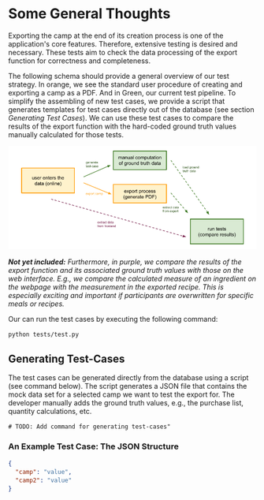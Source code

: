 # Some General Thoughts

Exporting the camp at the end of its creation process is one of the application's core features. Therefore, extensive
testing is desired and necessary. These tests aim to check the data processing of the export function for correctness
and completeness.

The following schema should provide a general overview of our test strategy. In orange, we see the standard user
procedure of creating and exporting a camp as a PDF. And in Green, our current test pipeline. To simplify the assembling
of new test cases, we provide a script that generates templates for test cases directly out of the database (see
section *Generating Test Cases*). We can use these test cases to compare the results of the export function with the
hard-coded ground truth values manually calculated for those tests.

![Schema of the Test Strategy](docu/test_structure.png)

***Not yet included:** Furthermore, in purple, we compare the results of the export function and its associated ground
truth values with those on the web interface. E.g., we compare the calculated measure of an ingredient on the webpage
with the measurement in the exported recipe. This is especially exciting and important if participants are overwritten
for specific meals or recipes.*

Our can run the test cases by executing the following command:

```shell
python tests/test.py 
```

## Generating Test-Cases

The test cases can be generated directly from the database using a script (see command below). The script generates a
JSON file that contains the mock data set for a selected camp we want to test the export for. The developer manually
adds the ground truth values, e.g., the purchase list, quantity calculations, etc.

```shell
# TODO: Add command for generating test-cases"
```

### An Example Test Case: The JSON Structure

```json
{
  "camp": "value",
  "camp2": "value"
}
```

